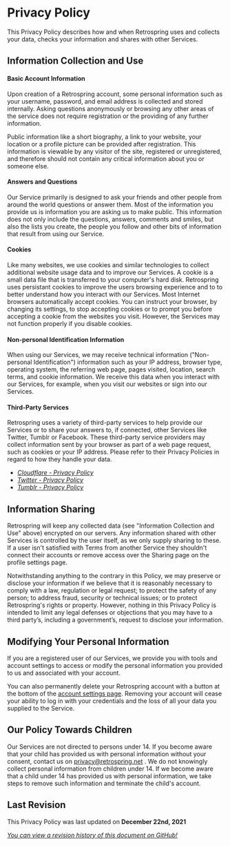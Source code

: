# Privacy Policy
This Privacy Policy describes how and when Retrospring uses and collects your data, checks your information and shares with other Services.
## Information Collection and Use
#### Basic Account Information
Upon creation of a Retrospring account,  some personal information such as your username, password, and email address is collected and stored internally. Asking questions anonymously or browsing any other areas of the service does not require registration or the providing of any further information.

Public information like a short biography, a link to your website, your location or a profile picture can be provided after registration. This information is viewable by any visitor of the site, registered or unregistered, and therefore should not contain any critical information about you or someone else.
#### Answers and Questions
Our Service primarily is designed to ask your friends and other people from around the world questions or answer them. Most of the information you provide us is information you are asking us to make public. This information does not only include the questions, answers, comments and smiles, but also the lists you create, the people you follow and other bits of information that result from using our Service.
#### Cookies
Like many websites, we use cookies and similar technologies to collect  additional website usage data and to improve our Services. A cookie is a small data file that is transferred to your computer's hard disk. Retrospring uses persistant cookies to improve the users browsing experience and to to better understand how you interact with our Services. Most Internet browsers automatically accept cookies. You can instruct  your browser, by changing its settings, to stop accepting cookies or to  prompt you before accepting a cookie from the websites you visit.  However, the Services may not function properly if you disable cookies.
#### Non-personal Identification Information
When using our Services, we may receive technical information ("Non-personal Identification") information such as your IP address, browser type, operating system, the referring web page, pages visited, location, search terms, and cookie information. We receive this data when you interact with our Services, for example, when you visit our websites or sign into our Services.
#### Third-Party Services
Retrospring uses a variety of third-party services to help provide our Services or to share your answers to, if connected, other Services like Twitter, Tumblr or Facebook. These third-party service providers may collect information sent by your browser as part of a web page request, such as cookies or your IP address. Please refer to their Privacy Policies in regard to how they handle your data.

* [_Cloudflare - Privacy Policy_](https://www.cloudflare.com/en-gb/privacypolicy/)
* [_Twitter - Privacy Policy_](https://twitter.com/en/privacy)
* [_Tumblr - Privacy Policy_](https://www.tumblr.com/privacy/en)
## Information Sharing
Retrospring will keep any collected data (see "Information Collection and Use" above) encrypted on our servers. Any information shared with other Services is controlled by the user itself, as we only supply sharing to these. If a user isn't satisfied with Terms from another Service they shouldn't connect their accounts or remove access over the Sharing page on the profile settings page.

Notwithstanding anything to the contrary in this Policy, we may preserve  or disclose your information if we believe that it is reasonably  necessary to comply with a law, regulation or legal request; to protect  the safety of any person; to address fraud, security or technical  issues; or to protect Retrospring's rights or property.  However, nothing in this Privacy Policy is intended to limit any legal defenses or objections that you may have to a third party’s, including a government’s, request to disclose your information.
## Modifying Your Personal Information
If you are a registered user of our Services, we provide you with tools and account settings to access or modify the personal information you provided to us and associated with your account.

You can also permanently delete your Retrospring account with a button at the bottom of the [account settings page](https://retrospring.net/settings/account). Removing your account will cease your ability to log in with your credentials and the loss of all your data you supplied to the Service.
## Our Policy Towards Children
Our Services are not directed to persons under 14. If you become aware that your child has provided us with personal information without your consent, contact us on privacy@retrospring.net . We do not knowingly collect personal information from children under 14. If we become aware that a child under 14 has provided us with personal information, we take steps to remove such information and terminate the child's account.

## Last Revision
This Privacy Policy was last updated on **December 22nd, 2021**

[_You can view a revision history of this document on GitHub!_](https://github.com/Retrospring/retrospring/commits/master/service-docs/en/policy/privacy.md)
